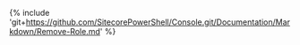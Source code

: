 {% include 'git+https://github.com/SitecorePowerShell/Console.git/Documentation/Markdown/Remove-Role.md' %}
